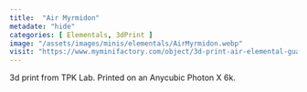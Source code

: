 ```yaml
---
title:  "Air Myrmidon"
metadate: "hide"
categories: [ Elementals, 3dPrint ]
image: "/assets/images/minis/elementals/AirMyrmidon.webp"
visit: "https://www.myminifactory.com/object/3d-print-air-elemental-guard-198067"
---
```

3d print from TPK Lab. 
Printed on an Anycubic Photon X 6k.
